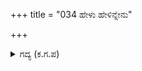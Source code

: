 +++
title = "034 ಹೇಳು ಹೇಳಿನ್ನೇನು"

+++

<details><summary>ಗದ್ಯ (ಕ.ಗ.ಪ) </summary>

34. "ಹೇಳು, ಹೇಳು ಇನ್ನೇನು ! ಜಯದ್ರಥ (ಸೈಂಧವ)ನು ಮಾರಿಯೊಡನೆ ಆಟವಾಡಿದನೇ. ಅವನು ತನ್ನ ಶೌರ್ಯವನ್ನು, ಯುದ್ಧದಲ್ಲಿ ನನ್ನೊಡನೆ ತೋರಿಸಿದನೆ. ನಾಳೆ ಸಂಜೆಯೊಳಗಾಗಿ ಶತ್ರುವನ್ನು ಸೀಳಿ ಹಾಕುತ್ತೇನೆ. ಹಾಗೆ ಸೀಳಲಾಗದಿದ್ದರೆ, ಧರ್ಮರಾಯನೇ, ಏನು ಮಾಡುವೆನೆಂಬ ನನ್ನ ಪ್ರತಿಜ್ಞೆಯನ್ನು ಕೇಳು" ಎಂದು ಅರ್ಜುನ ಘರ್ಜಿಸಿದ.
</details>
